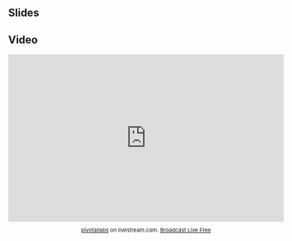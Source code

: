## Slides

<script async class="speakerdeck-embed" data-id="501f4487e796b200020225ad" data-ratio="1.77777777777778" src="//speakerdeck.com/assets/embed.js"></script>

## Video

<iframe width="560" height="340" src="http://cdn.livestream.com/embed/pivotallabs?layout=4&amp;clip=pla_edbd81df-89ec-4933-8295-42bf91a9d301&amp;height=340&amp;width=560&amp;autoplay=false" style="border:0;outline:0" frameborder="0" scrolling="no"></iframe><div style="font-size: 11px;padding-top:10px;text-align:center;width:560px"><a href="http://www.livestream.com/pivotallabs?utm_source=lsplayer&amp;utm_medium=embed&amp;utm_campaign=footerlinks" title="Watch pivotallabs">pivotallabs</a> on livestream.com. <a href="http://www.livestream.com/?utm_source=lsplayer&amp;utm_medium=embed&amp;utm_campaign=footerlinks" title="Broadcast Live Free">Broadcast Live Free</a></div>
